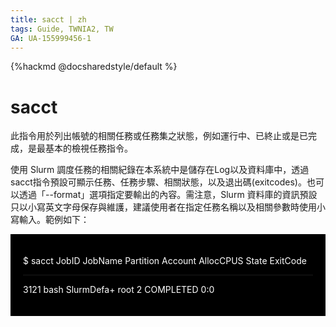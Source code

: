 ```yaml
---
title: sacct | zh
tags: Guide, TWNIA2, TW
GA: UA-155999456-1
---
```


{%hackmd @docsharedstyle/default %}

# sacct

此指令用於列出帳號的相關任務或任務集之狀態，例如運行中、已終止或是已完成，是最基本的檢視任務指令。

使用 Slurm 調度任務的相關紀錄在本系統中是儲存在Log以及資料庫中，透過 sacct指令預設可顯示任務、任務步驟、相關狀態，以及退出碼(exitcodes)。也可以透過「--format」選項指定要輸出的內容。需注意，Slurm 資料庫的資訊預設只以小寫英文字母保存與維護，建議使用者在指定任務名稱以及相關參數時使用小寫輸入。範例如下：

<div style="background-color:black;color:white;padding:20px;">

$ sacct
JobID   JobName  Partition    Account  AllocCPUS  State        ExitCode 
----------  ----------   -------------   ----------  ---------------  ----------------   -------- 
3121      bash   SlurmDefa+    root           2  COMPLETED     0:0

</div>